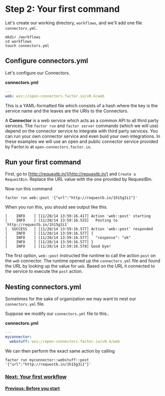 # Step 2: Your first command

Let's create our working directory, `workflows`, and we'll add one file `connectors.yml`.
```shell
mkdir /workflows
cd workflows
touch connectors.yml
```

## Configure connectors.yml
Let's configure our Connectors.

**connectors.yml**
```yaml
---
web: wss://open-connectors.factor.io/v0.4/web
```
This is a YAML-formatted file which consists of a hash where the key is the service name and the leaves are the URIs to the Connectors.

A **Connector** is a web service which acts as a common API to all third party services. The `factor run` and `factor server` commands (which we will use) depend on the connector service to integrate with third party services. You can run your own connector service and even buid your own integrations. In these examples we will use an open and public connector service provided by Factor.io at `open-connectors.factor.io`.

## Run your first command
First, go to [http://requestb.in/](http://requestb.in/) and `Create a RequestBin`. Replace the URL value with the one provided by RequestBin.

Now run this command
```shell
factor run web::post '{"url":"http://requestb.in/1h15g3i1"}'
```

When you run this, you should see output like this.

```shell
[    INFO    ] [11/20/14 13:59:16.417] Action 'web::post' starting
[    INFO    ] [11/20/14 13:59:16.533]   Posting to `http://requestb.in/1h15g3i1`
[  SUCCESS   ] [11/20/14 13:59:16.577] Action 'web::post' responded
[    INFO    ] [11/20/14 13:59:16.577] {
[    INFO    ] [11/20/14 13:59:16.577]   "response": "ok"
[    INFO    ] [11/20/14 13:59:16.577] }
[    INFO    ] [11/20/14 13:59:16.578] Good bye!
```

The first option, `web::post` instructed the runtime to call the action `post` on the `web` connector. The runtime opened up the `connectors.yml` file and found the URL by looking up the value for `web`. Based on the URL it connected to the service to execute the `post` action.

## Nesting connectors.yml
Sometimes for the sake of organization we may want to nest our `connectors.yml` file.

Suppose we modify our `connectors.yml` file to this..

**connectors.yml**
```yaml
---
myconnector:
  webstuff: wss://open-connectors.factor.io/v0.4/web
```

We can then perform the exact same action by calling

```shell
factor run myconnector::webstuff::post '{"url":"http://requestb.in/1h15g3i1"}'
```


### [Next: Your first workflow](learn/step_3_your_first_workflow)
#### [Previous: Before you start](learn/step_1_before_you_start)
